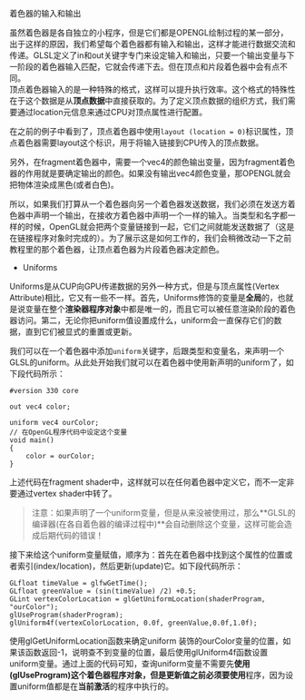着色器的输入和输出

虽然着色器是各自独立的小程序，但是它们都是OPENGL绘制过程的某一部分，出于这样的原因，我们希望每个着色器都有输入和输出，这样才能进行数据交流和传递。GLSL定义了in和out关键字专门来设定输入和输出，只要一个输出变量与下一阶段的着色器输入匹配，它就会传递下去。但在顶点和片段着色器中会有点不同。  
顶点着色器输入的是一种特殊的格式，这样可以提升执行效率。这个格式的特殊性在于这个数据是从**顶点数据**中直接获取的。为了定义顶点数据的组织方式，我们需要通过location元信息来通过CPU对顶点属性进行配置。

在之前的例子中看到了，顶点着色器中使用`layout (location = 0)`标识属性，顶点着色器需要layout这个标识，用于将输入链接到CPU传入的顶点数据。

另外，在fragment着色器中，需要一个vec4的颜色输出变量，因为fragment着色器的作用就是要确定输出的颜色。如果没有输出vec4颜色变量，那OPENGL就会把物体渲染成黑色\(或者白色\)。

所以，如果我们打算从一个着色器向另一个着色器发送数据，我们必须在发送方着色器中声明一个输出，在接收方着色器中声明一个一样的输入。当类型和名字都一样的时候，OpenGL就会把两个变量链接到一起，它们之间就能发送数据了（这是在链接程序对象时完成的）。为了展示这是如何工作的，我们会稍微改动一下之前教程里的那个着色器，让顶点着色器为片段着色器决定颜色。

* Uniforms

Uniforms是从CUP向GPU传递数据的另外一种方式，但是与顶点属性\(Vertex Attribute\)相比，它又有一些不一样。首先，Uniforms修饰的变量是**全局**的，也就是说变量在整个**渲染器程序对象**中都是唯一的，而且它可以被任意渲染阶段的着色器访问。第二，无论你把uniform值设置成什么，uniform会一直保存它们的数据，直到它们被显式的重置或更新。

我们可以在一个着色器中添加`uniform`关键字，后跟类型和变量名，来声明一个GLSL的uniform。从此处开始我们就可以在着色器中使用新声明的uniform了，如下段代码所示：

```
#version 330 core

out vec4 color;

uniform vec4 ourColor; 
// 在OpenGL程序代码中设定这个变量
void main()
{
    color = ourColor;
}
```

上述代码在fragment shader中，这样就可以在任何着色器中定义它，而不一定非要通过vertex shader中转了。

> 注意：如果声明了一个uniform变量，但是从来没被使用过，那么**GLSL的编译器\(在各自着色器的编译过程中\)**会自动删除这个变量，这样可能会造成后期代码的错误！

接下来给这个uniform变量赋值，顺序为：首先在着色器中找到这个属性的位置或者索引\(index/location\)，然后更新\(update\)它。如下段代码所示：

```
GLfloat timeValue = glfwGetTime();
GLfloat greenValue = (sin(timeValue) /2) +0.5;
GLint vertexColorLocation = glGetUniformLocation(shaderProgram, "ourColor");
glUseProgram(shaderProgram);
glUniform4f(vertexColorLocation, 0.0f, greenValue,0.0f,1.0f);
```

使用glGetUniformLocation函数来确定uniform 装饰的ourColor变量的位置，如果该函数返回-1，说明查不到变量的位置，最后使用glUniform4f函数设置uniform变量。通过上面的代码可知，查询uniform变量不需要先**使用\(glUseProgram\)**这个着色器程序对象，但是更新值之前必须要**使用**程序，因为设置uniform值都是在**当前激活**的程序中执行的。



